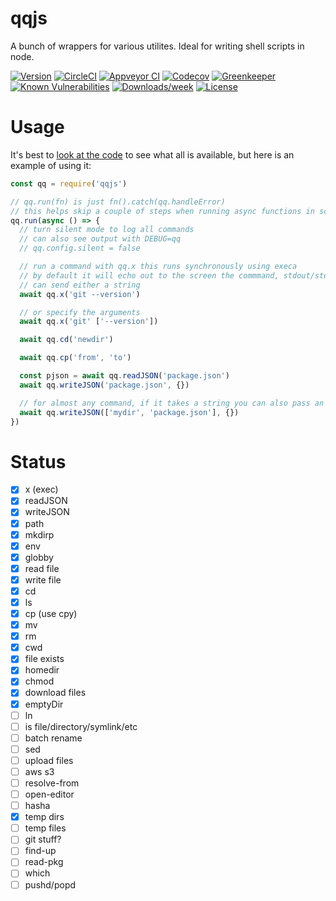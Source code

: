 qqjs
====

A bunch of wrappers for various utilites. Ideal for writing shell scripts in node.

[![Version](https://img.shields.io/npm/v/qqjs.svg)](https://npmjs.org/package/qqjs)
[![CircleCI](https://circleci.com/gh/jdxcode/qqjs/tree/master.svg?style=svg)](https://circleci.com/gh/jdxcode/qqjs/tree/master)
[![Appveyor CI](https://ci.appveyor.com/api/projects/status/github/jdxcode/qqjs?branch=master&svg=true)](https://ci.appveyor.com/project/heroku/qqjs/branch/master)
[![Codecov](https://codecov.io/gh/jdxcode/qqjs/branch/master/graph/badge.svg)](https://codecov.io/gh/jdxcode/qqjs)
[![Greenkeeper](https://badges.greenkeeper.io/jdxcode/qqjs.svg)](https://greenkeeper.io/)
[![Known Vulnerabilities](https://snyk.io/test/npm/qqjs/badge.svg)](https://snyk.io/test/npm/qqjs)
[![Downloads/week](https://img.shields.io/npm/dw/qqjs.svg)](https://npmjs.org/package/qqjs)
[![License](https://img.shields.io/npm/l/qqjs.svg)](https://github.com/jdxcode/qqjs/blob/master/package.json)

Usage
=====

It's best to [look at the code](src/index.ts) to see what all is available, but here is an example of using it:

```js
const qq = require('qqjs')

// qq.run(fn) is just fn().catch(qq.handleError)
// this helps skip a couple of steps when running async functions in scripts
qq.run(async () => {
  // turn silent mode to log all commands
  // can also see output with DEBUG=qq
  // qq.config.silent = false

  // run a command with qq.x this runs synchronously using execa
  // by default it will echo out to the screen the commmand, stdout/stderr and connect to stdin
  // can send either a string
  await qq.x('git --version')

  // or specify the arguments
  await qq.x('git' ['--version'])

  await qq.cd('newdir')

  await qq.cp('from', 'to')

  const pjson = await qq.readJSON('package.json')
  await qq.writeJSON('package.json', {})

  // for almost any command, if it takes a string you can also pass an array and it will automatically path.join()
  await qq.writeJSON(['mydir', 'package.json'], {})
})
```

Status
======

- [x] x (exec)
- [x] readJSON
- [x] writeJSON
- [x] path
- [x] mkdirp
- [x] env
- [x] globby
- [x] read file
- [x] write file
- [x] cd
- [x] ls
- [x] cp (use cpy)
- [x] mv
- [x] rm
- [x] cwd
- [x] file exists
- [x] homedir
- [x] chmod
- [x] download files
- [x] emptyDir
- [ ] ln
- [ ] is file/directory/symlink/etc
- [ ] batch rename
- [ ] sed
- [ ] upload files
- [ ] aws s3
- [ ] resolve-from
- [ ] open-editor
- [ ] hasha
- [x] temp dirs
- [ ] temp files
- [ ] git stuff?
- [ ] find-up
- [ ] read-pkg
- [ ] which
- [ ] pushd/popd
